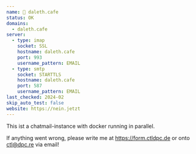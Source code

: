 ```yaml
---
name: 🌈 daleth.cafe
status: OK
domains: 
  - daleth.cafe
server:
  - type: imap
    socket: SSL
    hostname: daleth.cafe
    port: 993
    username_pattern: EMAIL
  - type: smtp
    socket: STARTTLS
    hostname: daleth.cafe
    port: 587
    username_pattern: EMAIL
last_checked: 2024-02
skip_auto_test: false
website: https://nein.jetzt
---
```

This ist a chatmail-instance with docker running in parallel. 

If anything went wrong, please write me at <https://form.ctldpc.de> or onto [ctl@dpc.re](mailto:ctl@dpc.re) via email!
